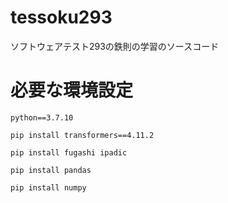 # tessoku293
ソフトウェアテスト293の鉄則の学習のソースコード

# 必要な環境設定

`python==3.7.10`

`pip install transformers==4.11.2`

`pip install fugashi ipadic`

`pip install pandas`

`pip install numpy`
